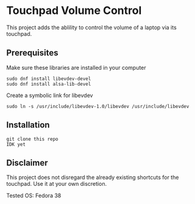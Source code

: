 # Touchpad Volume Control

This project adds the ablility to control the volume of a laptop via its touchpad.

## Prerequisites
Make sure these libraries are installed in your computer

```
sudo dnf install libevdev-devel
sudo dnf install alsa-lib-devel
```
Create a symbolic link for libevdev
```
sudo ln -s /usr/include/libevdev-1.0/libevdev /usr/include/libevdev
```


## Installation

```
git clone this repo
IDK yet
```


## Disclaimer

This project does not disregard the already existing shortcuts for the touchpad. Use it at your own discretion.

Tested OS: Fedora 38

